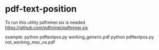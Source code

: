 # pdf-text-position

To run this utility pdfminer.six is needed
https://github.com/pdfminer/pdfminer.six

example:
 python pdftextpos.py working_generic.pdf
 python pdftextpos.py not_working_mac_os.pdf
